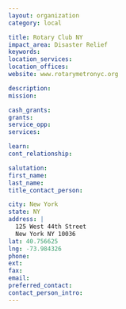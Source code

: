 ```yaml
---
layout: organization
category: local

title: Rotary Club NY
impact_area: Disaster Relief
keywords: 
location_services: 
location_offices: 
website: www.rotarymetronyc.org

description: 
mission: 

cash_grants: 
grants: 
service_opp: 
services: 

learn: 
cont_relationship: 

salutation: 
first_name: 
last_name: 
title_contact_person: 

city: New York
state: NY
address: |
  125 West 44th Street     
  New York NY 10036
lat: 40.756625
lng: -73.984326
phone: 
ext: 
fax: 
email: 
preferred_contact: 
contact_person_intro: 
---
```


